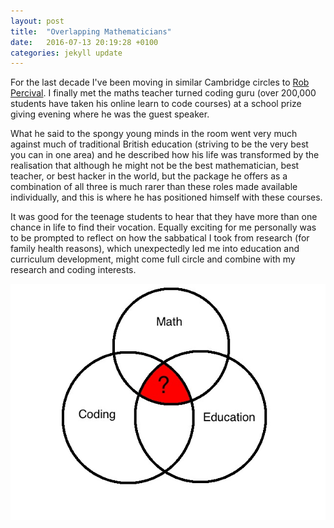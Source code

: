 ```yaml
---
layout: post
title:  "Overlapping Mathematicians"
date:   2016-07-13 20:19:28 +0100
categories: jekyll update
---
```


For the last decade I've been moving in similar Cambridge circles to [Rob Percival](http://www.robpercival.co.uk). I finally met the maths teacher turned coding guru (over 200,000 students have taken his online learn to code courses) at a school prize giving evening where he was the guest speaker. 

What he said to the spongy young minds in the room went very much against much of traditional British education (striving to be the very best you can in one area) and he described how his life was transformed by the realisation that although he might not be the best mathematician, best teacher, or best hacker in the world, but the package he offers as a combination of all three is much rarer than these roles made available individually, and this is where he has positioned himself with these courses.

It was good for the teenage students to hear that they have more than one chance in life to find their vocation. Equally exciting for me personally was to be prompted to reflect on how the sabbatical I took from research (for family health reasons), which unexpectedly led me into education and curriculum development, might come full circle and combine with my research and coding interests.

![alt text](/assets/Venn.jpg "What's possible when worlds collide?")